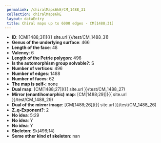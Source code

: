 ```yaml
--- 
 permalink: /chiralMaps6kE/CM_1488_31 
 collection: chiralMaps6kE
 layout: dataEntry
 title: Chiral maps up to 6000 edges - CM[1488;31]
---
```


- **ID**: [CM[1488;31]]({{ site.url }}/test/CM_1488_31)
- **Genus of the underlying surface**: 466
- **Length of the face**: 48
- **Valency**: 6
- **Length of the Petrie polygon**: 496
- **Is the automorphism group solvable?**: S
- **Number of vertices**: 496
- **Number of edges**: 1488
- **Number of faces**: 62
- **The map is self-**: none
- **Dual map**: [CM[1488;27]]({{ site.url }}/test/CM_1488_27)
- **Mirror (enantihomorphic) map**: [CM[1488;29]]({{ site.url }}/test/CM_1488_29)
- **Dual of the mirror image**: [CM[1488;26]]({{ site.url }}/test/CM_1488_26)
- **Z_q-Exponent?**: 2
- **No idea**:  5:29
- **No idea**: Y
- **No idea**: Y
- **Skeleton**: Sk(496;14)
- **Some other kind of skeleton**: nan
